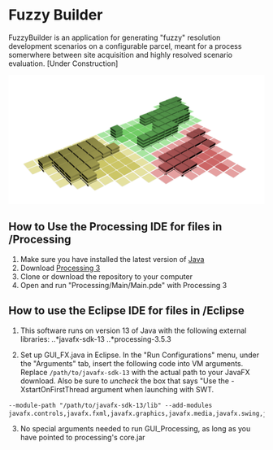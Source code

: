 # Fuzzy Builder
FuzzyBuilder is an application for generating "fuzzy" resolution development scenarios on a configurable parcel, meant for a process somerwhere between site acquisition and highly resolved scenario evaluation. [Under Construction]

![Fuzzy Builder by Ira Winder](screenshots/Screen%20Shot%202019-07-23%20at%201.36.52%20PM.png "Fuzzy Builder by Ira Winder")

## How to Use the Processing IDE for files in /Processing

1. Make sure you have installed the latest version of [Java](https://www.java.com/verify/)
2. Download [Processing 3](https://processing.org/download/)
3. Clone or download the repository to your computer
4. Open and run "Processing/Main/Main.pde" with Processing 3
 
## How to use the Eclipse IDE for files in /Eclipse

1. This software runs on version 13 of Java with the following external libraries:
..*javafx-sdk-13
..*processing-3.5.3

2. Set up GUI_FX.java in Eclipse. In the "Run Configurations" menu, under the "Arguments" tab, insert the following code into VM arguments. Replace `/path/to/javafx-sdk-13` with the actual path to your JavaFX download. Also be sure to *uncheck* the box that says "Use the -XstartOnFirstThread argument when launching with SWT.
```
--module-path "/path/to/javafx-sdk-13/lib" --add-modules javafx.controls,javafx.fxml,javafx.graphics,javafx.media,javafx.swing,javafx.web
```

3. No special arguments needed to run GUI_Processing, as long as you have pointed to processing's core.jar
